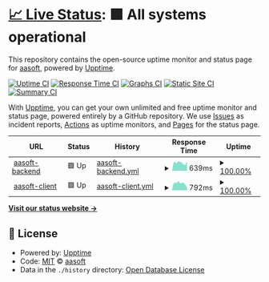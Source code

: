 # [📈 Live Status](https://upptime.aasoft.link): <!--live status--> **🟩 All systems operational**

This repository contains the open-source uptime monitor and status page for [aasoft](https://upptime.aasoft.link), powered by [Upptime](https://github.com/upptime/upptime).

[![Uptime CI](https://github.com/aasoft/check-aasoft/workflows/Uptime%20CI/badge.svg)](https://github.com/aasoft/check-aasoft/actions?query=workflow%3A%22Uptime+CI%22)
[![Response Time CI](https://github.com/aasoft/check-aasoft/workflows/Response%20Time%20CI/badge.svg)](https://github.com/aasoft/check-aasoft/actions?query=workflow%3A%22Response+Time+CI%22)
[![Graphs CI](https://github.com/aasoft/check-aasoft/workflows/Graphs%20CI/badge.svg)](https://github.com/aasoft/check-aasoft/actions?query=workflow%3A%22Graphs+CI%22)
[![Static Site CI](https://github.com/aasoft/check-aasoft/workflows/Static%20Site%20CI/badge.svg)](https://github.com/aasoft/check-aasoft/actions?query=workflow%3A%22Static+Site+CI%22)
[![Summary CI](https://github.com/aasoft/check-aasoft/workflows/Summary%20CI/badge.svg)](https://github.com/aasoft/check-aasoft/actions?query=workflow%3A%22Summary+CI%22)

With [Upptime](https://upptime.js.org), you can get your own unlimited and free uptime monitor and status page, powered entirely by a GitHub repository. We use [Issues](https://github.com/aasoft/check-aasoft/issues) as incident reports, [Actions](https://github.com/aasoft/check-aasoft/actions) as uptime monitors, and [Pages](https://upptime.aasoft.link) for the status page.

<!--start: status pages-->
<!-- This summary is generated by Upptime (https://github.com/upptime/upptime) -->
<!-- Do not edit this manually, your changes will be overwritten -->
<!-- prettier-ignore -->
| URL | Status | History | Response Time | Uptime |
| --- | ------ | ------- | ------------- | ------ |
| <img alt="" src="https://icons.duckduckgo.com/ip3/api.aasoft.link.ico" height="13"> [aasoft-backend](https://api.aasoft.link) | 🟩 Up | [aasoft-backend.yml](https://github.com/tnlvof/check-aasoft/commits/HEAD/history/aasoft-backend.yml) | <details><summary><img alt="Response time graph" src="./graphs/aasoft-backend/response-time-week.png" height="20"> 639ms</summary><br><a href="https://upptime.aasoft.link/history/aasoft-backend"><img alt="Response time 589" src="https://img.shields.io/endpoint?url=https%3A%2F%2Fraw.githubusercontent.com%2Ftnlvof%2Fcheck-aasoft%2FHEAD%2Fapi%2Faasoft-backend%2Fresponse-time.json"></a><br><a href="https://upptime.aasoft.link/history/aasoft-backend"><img alt="24-hour response time 733" src="https://img.shields.io/endpoint?url=https%3A%2F%2Fraw.githubusercontent.com%2Ftnlvof%2Fcheck-aasoft%2FHEAD%2Fapi%2Faasoft-backend%2Fresponse-time-day.json"></a><br><a href="https://upptime.aasoft.link/history/aasoft-backend"><img alt="7-day response time 639" src="https://img.shields.io/endpoint?url=https%3A%2F%2Fraw.githubusercontent.com%2Ftnlvof%2Fcheck-aasoft%2FHEAD%2Fapi%2Faasoft-backend%2Fresponse-time-week.json"></a><br><a href="https://upptime.aasoft.link/history/aasoft-backend"><img alt="30-day response time 595" src="https://img.shields.io/endpoint?url=https%3A%2F%2Fraw.githubusercontent.com%2Ftnlvof%2Fcheck-aasoft%2FHEAD%2Fapi%2Faasoft-backend%2Fresponse-time-month.json"></a><br><a href="https://upptime.aasoft.link/history/aasoft-backend"><img alt="1-year response time 593" src="https://img.shields.io/endpoint?url=https%3A%2F%2Fraw.githubusercontent.com%2Ftnlvof%2Fcheck-aasoft%2FHEAD%2Fapi%2Faasoft-backend%2Fresponse-time-year.json"></a></details> | <details><summary><a href="https://upptime.aasoft.link/history/aasoft-backend">100.00%</a></summary><a href="https://upptime.aasoft.link/history/aasoft-backend"><img alt="All-time uptime 99.96%" src="https://img.shields.io/endpoint?url=https%3A%2F%2Fraw.githubusercontent.com%2Ftnlvof%2Fcheck-aasoft%2FHEAD%2Fapi%2Faasoft-backend%2Fuptime.json"></a><br><a href="https://upptime.aasoft.link/history/aasoft-backend"><img alt="24-hour uptime 100.00%" src="https://img.shields.io/endpoint?url=https%3A%2F%2Fraw.githubusercontent.com%2Ftnlvof%2Fcheck-aasoft%2FHEAD%2Fapi%2Faasoft-backend%2Fuptime-day.json"></a><br><a href="https://upptime.aasoft.link/history/aasoft-backend"><img alt="7-day uptime 100.00%" src="https://img.shields.io/endpoint?url=https%3A%2F%2Fraw.githubusercontent.com%2Ftnlvof%2Fcheck-aasoft%2FHEAD%2Fapi%2Faasoft-backend%2Fuptime-week.json"></a><br><a href="https://upptime.aasoft.link/history/aasoft-backend"><img alt="30-day uptime 100.00%" src="https://img.shields.io/endpoint?url=https%3A%2F%2Fraw.githubusercontent.com%2Ftnlvof%2Fcheck-aasoft%2FHEAD%2Fapi%2Faasoft-backend%2Fuptime-month.json"></a><br><a href="https://upptime.aasoft.link/history/aasoft-backend"><img alt="1-year uptime 100.00%" src="https://img.shields.io/endpoint?url=https%3A%2F%2Fraw.githubusercontent.com%2Ftnlvof%2Fcheck-aasoft%2FHEAD%2Fapi%2Faasoft-backend%2Fuptime-year.json"></a></details>
| <img alt="" src="https://icons.duckduckgo.com/ip3/aasoft.link.ico" height="13"> [aasoft-client](https://aasoft.link) | 🟩 Up | [aasoft-client.yml](https://github.com/tnlvof/check-aasoft/commits/HEAD/history/aasoft-client.yml) | <details><summary><img alt="Response time graph" src="./graphs/aasoft-client/response-time-week.png" height="20"> 792ms</summary><br><a href="https://upptime.aasoft.link/history/aasoft-client"><img alt="Response time 368" src="https://img.shields.io/endpoint?url=https%3A%2F%2Fraw.githubusercontent.com%2Ftnlvof%2Fcheck-aasoft%2FHEAD%2Fapi%2Faasoft-client%2Fresponse-time.json"></a><br><a href="https://upptime.aasoft.link/history/aasoft-client"><img alt="24-hour response time 328" src="https://img.shields.io/endpoint?url=https%3A%2F%2Fraw.githubusercontent.com%2Ftnlvof%2Fcheck-aasoft%2FHEAD%2Fapi%2Faasoft-client%2Fresponse-time-day.json"></a><br><a href="https://upptime.aasoft.link/history/aasoft-client"><img alt="7-day response time 792" src="https://img.shields.io/endpoint?url=https%3A%2F%2Fraw.githubusercontent.com%2Ftnlvof%2Fcheck-aasoft%2FHEAD%2Fapi%2Faasoft-client%2Fresponse-time-week.json"></a><br><a href="https://upptime.aasoft.link/history/aasoft-client"><img alt="30-day response time 710" src="https://img.shields.io/endpoint?url=https%3A%2F%2Fraw.githubusercontent.com%2Ftnlvof%2Fcheck-aasoft%2FHEAD%2Fapi%2Faasoft-client%2Fresponse-time-month.json"></a><br><a href="https://upptime.aasoft.link/history/aasoft-client"><img alt="1-year response time 427" src="https://img.shields.io/endpoint?url=https%3A%2F%2Fraw.githubusercontent.com%2Ftnlvof%2Fcheck-aasoft%2FHEAD%2Fapi%2Faasoft-client%2Fresponse-time-year.json"></a></details> | <details><summary><a href="https://upptime.aasoft.link/history/aasoft-client">100.00%</a></summary><a href="https://upptime.aasoft.link/history/aasoft-client"><img alt="All-time uptime 100.00%" src="https://img.shields.io/endpoint?url=https%3A%2F%2Fraw.githubusercontent.com%2Ftnlvof%2Fcheck-aasoft%2FHEAD%2Fapi%2Faasoft-client%2Fuptime.json"></a><br><a href="https://upptime.aasoft.link/history/aasoft-client"><img alt="24-hour uptime 100.00%" src="https://img.shields.io/endpoint?url=https%3A%2F%2Fraw.githubusercontent.com%2Ftnlvof%2Fcheck-aasoft%2FHEAD%2Fapi%2Faasoft-client%2Fuptime-day.json"></a><br><a href="https://upptime.aasoft.link/history/aasoft-client"><img alt="7-day uptime 100.00%" src="https://img.shields.io/endpoint?url=https%3A%2F%2Fraw.githubusercontent.com%2Ftnlvof%2Fcheck-aasoft%2FHEAD%2Fapi%2Faasoft-client%2Fuptime-week.json"></a><br><a href="https://upptime.aasoft.link/history/aasoft-client"><img alt="30-day uptime 100.00%" src="https://img.shields.io/endpoint?url=https%3A%2F%2Fraw.githubusercontent.com%2Ftnlvof%2Fcheck-aasoft%2FHEAD%2Fapi%2Faasoft-client%2Fuptime-month.json"></a><br><a href="https://upptime.aasoft.link/history/aasoft-client"><img alt="1-year uptime 100.00%" src="https://img.shields.io/endpoint?url=https%3A%2F%2Fraw.githubusercontent.com%2Ftnlvof%2Fcheck-aasoft%2FHEAD%2Fapi%2Faasoft-client%2Fuptime-year.json"></a></details>

<!--end: status pages-->

[**Visit our status website →**](https://upptime.aasoft.link)

## 📄 License

- Powered by: [Upptime](https://github.com/upptime/upptime)
- Code: [MIT](./LICENSE) © [aasoft](https://upptime.aasoft.link)
- Data in the `./history` directory: [Open Database License](https://opendatacommons.org/licenses/odbl/1-0/)
